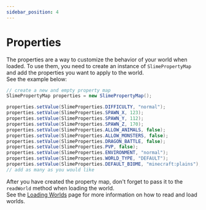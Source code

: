 ```yaml
---
sidebar_position: 4
---
```


# Properties
The properties are a way to customize the behavior of your world when loaded.
To use them, you need to create an instance of `SlimePropertyMap` and add the properties you want to apply to the world.\
See the example below:

```java
// create a new and empty property map
SlimePropertyMap properties = new SlimePropertyMap();

properties.setValue(SlimeProperties.DIFFICULTY, "normal");
properties.setValue(SlimeProperties.SPAWN_X, 123);
properties.setValue(SlimeProperties.SPAWN_Y, 112);
properties.setValue(SlimeProperties.SPAWN_Z, 170);
properties.setValue(SlimeProperties.ALLOW_ANIMALS, false);
properties.setValue(SlimeProperties.ALLOW_MONSTERS, false);
properties.setValue(SlimeProperties.DRAGON_BATTLE, false);
properties.setValue(SlimeProperties.PVP, false);
properties.setValue(SlimeProperties.ENVIRONMENT, "normal");
properties.setValue(SlimeProperties.WORLD_TYPE, "DEFAULT");
properties.setValue(SlimeProperties.DEFAULT_BIOME, "minecraft:plains");
// add as many as you would like
```

After you have created the property map, don't forget to pass it to the `readWorld` method when loading the world.\
See the [Loading Worlds](loading_worlds) page for more information on how to read and load worlds.
